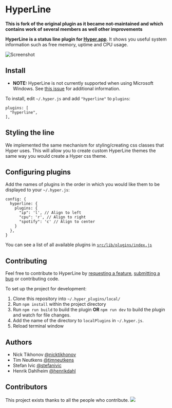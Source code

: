 HyperLine
=========

**This is fork of the original plugin as it became not-maintained and which contains work of several members as well other improvements** 

**HyperLine is a status line plugin for [Hyper.app](https://hyper.is/)**. It shows you useful system information such as free memory, uptime and CPU usage.

![Screenshot](./screenshot.png)

## Install

* **NOTE:** HyperLine is not currently supported when using Microsoft Windows. See [this issue](https://github.com/Hyperline/hyperline/issues/57) for additional information.

To install, edit `~/.hyper.js` and add `"hyperline"` to `plugins`:

```
plugins: [
  "hyperline",
],
```

## Styling the line

We implemented the same mechanism for styling/creating css classes that Hyper uses.
This will allow you to create custom HyperLine themes the same way you would create a Hyper css theme.

## Configuring plugins
Add the names of plugins in the order in which you would like them to be displayed to your `~/.hyper.js`:

```
config: {                                                                      
  hyperline: {                                                                 
    plugins: {                                                                 
      "ip": 'l', // Align to left                                                                   
      "cpu": 'r', // Align to right                                                                   
      "spotify": 'c' // Align to center                                                                
    }                                                                         
  },
}
```
You can see a list of all available plugins in [`src/lib/plugins/index.js`](https://github.com/Hyperline/hyperline/blob/master/src/lib/plugins/index.js)

## Contributing

Feel free to contribute to HyperLine by [requesting a feature](https://github.com/hyperline/hyperline/issues/new), [submitting a bug](https://github.com/hyperline/hyperline/issues/new) or contributing code.

To set up the project for development:

1. Clone this repository into `~/.hyper_plugins/local/`
2. Run `npm install` within the project directory
3. Run `npm run build` to build the plugin **OR** `npm run dev` to build the plugin and watch for file changes.
4. Add the name of the directory to `localPlugins` in `~/.hyper.js`.
5. Reload terminal window

## Authors

- Nick Tikhonov [@nicktikhonov](https://github.com/nicktikhonov)
- Tim Neutkens [@timneutkens](https://github.com/timneutkens)
- Stefan Ivic [@stefanivic](https://github.com/stefanivic)
- Henrik Dahlheim [@henrikdahl](https://github.com/henrikdahl)

## Contributors

This project exists thanks to all the people who contribute.
<a href="graphs/contributors"><img src="https://opencollective.com/hyperline/contributors.svg?width=890" /></a>
